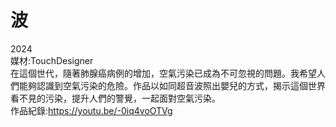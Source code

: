 # 波

2024<br />
媒材:TouchDesigner<br />
在這個世代，隨著肺腺癌病例的增加，空氣污染已成為不可忽視的問題。我希望人們能夠認識到空氣污染的危險。作品以如同超音波照出嬰兒的方式，揭示這個世界看不見的污染，提升人們的警覺，一起面對空氣污染。<br />
作品紀錄:https://youtu.be/-0iq4voOTVg<br />

